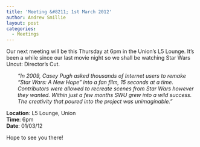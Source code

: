 ```yaml
---
title: 'Meeting &#8211; 1st March 2012'
author: Andrew Smillie
layout: post
categories:
  - Meetings
---
```

Our next meeting will be this Thursday at 6pm in the Union&#8217;s L5 Lounge. It&#8217;s been a while since our last movie night so we shall be watching Star Wars Uncut: Director&#8217;s Cut.

<p style="padding-left: 30px;">
  <em>&#8220;In 2009, Casey Pugh asked thousands of Internet users to remake &#8220;Star Wars: A New Hope&#8221; into a fan film, 15 seconds at a time. Contributors were allowed to recreate scenes from Star Wars however they wanted. Within just a few months SWU grew into a wild success. The creativity that poured into the project was unimaginable.&#8221;</em>
</p>

**Location**: L5 Lounge, Union  
**Time**: 6pm  
**Date**: 01/03/12

Hope to see you there!